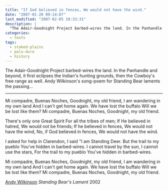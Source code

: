 ```yaml
---
title: "If God believed in fences, We would not have the wind."
date: "2007-01-20 09:14:07"
last_modified: "2007-02-05 10:33:31"
description: |
  "The Adair-Goodnight Project barbed-wires the land. In the Panhandle and beyond, it first eclipses the Indian's hunting grounds, then the Cowboy's free range as well. Andy Wilkinson's song-poem for Standing Bear laments the passing..."
categories:
  - texts
tags:
  - staked-plains
  - palo-duro
  - history    
---
```

The Adair-Goodnight Project barbed-wires the land. In the Panhandle and beyond, it first eclipses the Indian's hunting grounds, then the Cowboy's free range as well. Andy Wilkinson's song-poem for Standing Bear laments the passing...

***
Mi compadre, Buenas Noches,
Goodnight, my old friend,
I am wandering in my own land
And I can't get home again.
We have lost the buffalo
Will we be lost like them?
Mi compadre, Buenas Noches,
Goodnight, my old friend.

There's only one Great Spirit
For all the tribes of men;
If He believed in hatred,
We would not be friends;
If he believed in fences,
We would not have the wind,
No, if God believed in fences,
We would not have the wind.

I asked for help in Clarendon,
I said "I am Standing Deer.
But the trail to my pueblo
You've hidden in barbed-wires.
I cannot travel by the sun,
I cannot use the stars,
For the trail to my pueblo
You've hidden in barbed-wires.

Mi compadre, Buenas Noches,
Goodnight, my old friend,
I am wandering in my own land
And I can't get home again.
We have lost the buffalo
Will we be lost like them?
Mi compadre, Buenas Noches,
Goodnight, my old friend.

[Andy Wilkinson](http://www.andywilkinson.net/cglnwrit.html "Andy Wilkinson")
_Standing Bear's Lament_
2002
